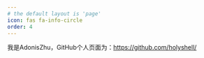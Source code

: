 ```yaml
---
# the default layout is 'page'
icon: fas fa-info-circle
order: 4
---
```


我是AdonisZhu，GitHub个人页面为：https://github.com/holyshell/
